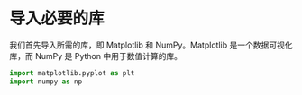 # 导入必要的库

我们首先导入所需的库，即 Matplotlib 和 NumPy。Matplotlib 是一个数据可视化库，而 NumPy 是 Python 中用于数值计算的库。

```python
import matplotlib.pyplot as plt
import numpy as np
```

